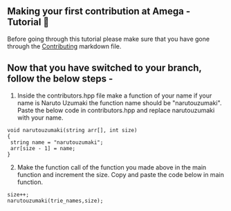 ## Making your first contribution at Amega - Tutorial 🤖

Before going through this tutorial please make sure that you have gone through the [Contributing](https://github.com/amega-dsa/starter/blob/main/CONTRIBUTING.md) markdown file.

## Now that you have switched to your branch, follow the below steps -

1. Inside the contributors.hpp file make a function of your name if your name is Naruto Uzumaki the function name should be "narutouzumaki". Paste the below code in contributors.hpp and replace narutouzumaki with your name.

```
void narutouzumaki(string arr[], int size)
{
 string name = "narutouzumaki";
 arr[size - 1] = name;
}
```

2. Make the function call of the function you made above in the main function and increment the size. Copy and paste the code below in main function.

```
size++;
narutouzumaki(trie_names,size);
```
